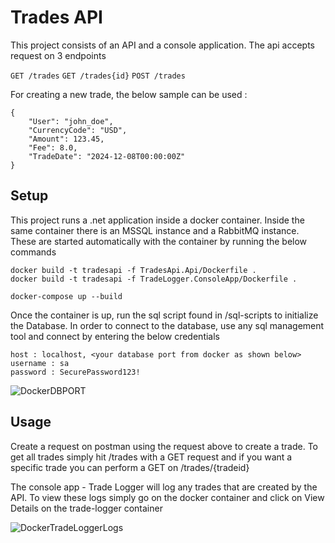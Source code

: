 # Trades API

This project consists of an API and a console application. The api accepts request on 3 endpoints

```GET /trades```
```GET /trades{id}```
```POST /trades ```

For creating a new trade, the below sample can be used :

```
{
    "User": "john_doe",
    "CurrencyCode": "USD",
    "Amount": 123.45,
    "Fee": 8.0,
    "TradeDate": "2024-12-08T00:00:00Z"
}
```

## Setup

This project runs a .net application inside a docker container. Inside the same container there is an MSSQL instance and a RabbitMQ instance. These are started automatically with the container by running the below commands

```
docker build -t tradesapi -f TradesApi.Api/Dockerfile .
docker build -t tradesapi -f TradeLogger.ConsoleApp/Dockerfile .

docker-compose up --build
```

Once the container is up, run the sql script found in /sql-scripts to initialize the Database.
In order to connect to the database, use any sql management tool and connect by entering the below credentials

```
host : localhost, <your database port from docker as shown below>
username : sa
password : SecurePassword123!
```
![DockerDBPORT](https://i.ibb.co/1dWHkcd/image.png)

## Usage

Create a request on postman using the request above to create a trade. To get all trades simply hit /trades with a GET request and if you want a specific trade you can perform a GET on /trades/{tradeid}

The console app - Trade Logger will log any trades that are created by the API. To view these logs simply go on the docker container and click on View Details on the trade-logger container

![DockerTradeLoggerLogs](https://i.ibb.co/X5fHTz9/image.png)

